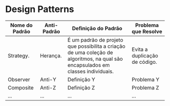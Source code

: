 <h1> Design Patterns </h1>

| Nome do Padrão | Anti-Padrão | Definição do Padrão | Problema que Resolve |
|----------------|-------------|---------------------|----------------------|
|Strategy.      | Herança.      | É um padrão de projeto que possibilita a criação de uma coleção de algoritmos, na qual são encapsulados em classes individuais.         | Evita a duplicação de código.         |
| Observer      | Anti-Y      | Definição Y         | Problema Y           |
| Composite     | Anti-Z      | Definição Z         | Problema Z           |
| ...            | ...         | ...                 | ...                  |

